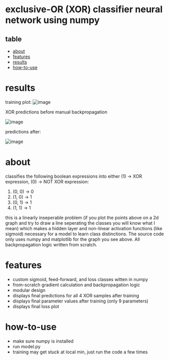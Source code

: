 # exclusive-OR (XOR) classifier neural network using numpy

## table
- [about](#about)
- [features](#features)
- [results](#results)
- [how-to-use](#how-to-use)

 # results

training plot:
![image](https://github.com/user-attachments/assets/adeda2ec-8db0-4dc6-a33c-b74de5bdac7f)

XOR predictions before manual backpropagation

![image](https://github.com/user-attachments/assets/590e11be-331c-43c9-aa23-e4ef236e9c80)


predictions after:

![image](https://github.com/user-attachments/assets/488211cb-f3bb-4bb5-8619-87670aa3d080)

# about
classifies the following boolean expressions into either (1) -> XOR expression, (0) -> NOT XOR expression:
1) (0, 0) -> 0
2) (1, 0) -> 1
3) (0, 1) -> 1
4) (1, 1) -> 1

this is a linearly inseperable problem (if you plot the points above on a 2d graph and try to draw a line seperating the classes you will know what I mean) which makes a hidden layer and non-linear activation functions (like sigmoid) necessary for a model to learn class distinctions. The source code only uses numpy and matplotlib for the graph you see above. All backpropagation logic written from scratch. 


# features
- custom sigmoid, feed-forward, and loss classes witten in numpy
- from-scratch gradient calculation and backpropagation logic
- modular design
- displays final predictions for all 4 XOR samples after training
- displays final parameter values after training (only 9 parameters)
- displays final loss plot

# how-to-use
- make sure numpy is installed
- run model.py
- training may get stuck at local min, just run the code a few times
